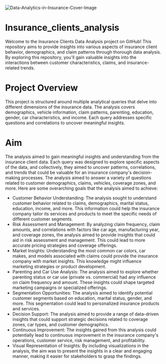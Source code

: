![Data-Analytics-in-Insurance-Cover-Image](https://github-production-user-asset-6210df.s3.amazonaws.com/130906675/261794576-aad32a42-db37-46d5-bc4c-c32c822c961d.jpg?X-Amz-Algorithm=AWS4-HMAC-SHA256&X-Amz-Credential=AKIAVCODYLSA53PQK4ZA%2F20250428%2Fus-east-1%2Fs3%2Faws4_request&X-Amz-Date=20250428T052144Z&X-Amz-Expires=300&X-Amz-Signature=2f7c3733496552e9c8e626136754fa2a056bd32ed0968cf43710a9e1f5d98b30&X-Amz-SignedHeaders=host)

# Insurance_clients_analysis
Welcome to the Insurance Clients Data Analysis project on GitHub! This repository aims to provide insights into various aspects of insurance client behavior, demographics, and claim patterns through thorough data analysis. By exploring this repository, you'll gain valuable insights into the interactions between customer characteristics, claims, and insurance-related trends.

# Project Overview
This project is structured around multiple analytical queries that delve into different dimensions of the insurance data. The analysis covers demographics, vehicle information, claim patterns, parenting, education, gender, car characteristics, and income. Each query addresses specific questions and correlations to uncover meaningful insights.

# Aim 
The analysis aimed to gain meaningful insights and understanding from the insurance client data. Each query was designed to explore specific aspects of the data, and collectively, they aimed to uncover patterns, correlations, and trends that could be valuable for an insurance company's decision-making processes. The analysis aimed to answer a variety of questions related to customer demographics, claims, vehicles, coverage zones, and more. Here are some overarching goals that the analysis aimed to achieve:
* Customer Behavior Understanding: The analysis sought to understand customer behavior related to claims, demographics, marital status, education, income, and more. This information could help the insurance company tailor its services and products to meet the specific needs of different customer segments.
* Risk Assessment and Management: By analyzing claim frequency, claim amounts, and correlations with factors like car age, manufacturing year, and coverage zones, the analysis aimed to provide insights that could aid in risk assessment and management. This could lead to more accurate pricing strategies and coverage offerings.
* Market Insights: Understanding the most common car colors, car makes, and models associated with claims could provide the insurance company with market insights. This knowledge might influence marketing strategies or product development.
* Parenting and Car Use Analysis: The analysis aimed to explore whether parenting status or car use (private vs. commercial) had any influence on claim frequency and amount. These insights could shape targeted marketing campaigns or specialized offerings.
* Segmentation Opportunities: The analysis aimed to identify potential customer segments based on education, marital status, gender, and more. This segmentation could lead to personalized insurance products and services.
* Decision Support: The analysis aimed to provide a range of data-driven insights that could support strategic decisions related to coverage zones, car types, and customer demographics.
* Continuous Improvement: The insights gained from this analysis could potentially lead to continuous improvement in the insurance company's operations, customer service, risk management, and profitability.
* Visual Representation of Insights: By including visualizations in the analysis, the aim was to present the insights in a clear and engaging manner, making it easier for stakeholders to grasp the findings.
